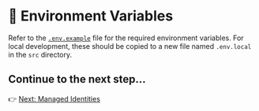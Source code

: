 # 🔑 Environment Variables

Refer to the [`.env.example`](../src/.env.example) file for the required environment variables. For local development, these should be copied to a new file named `.env.local` in the `src` directory.

## Continue to the next step...

👉 [Next: Managed Identities](./9-managed-identities.md)
